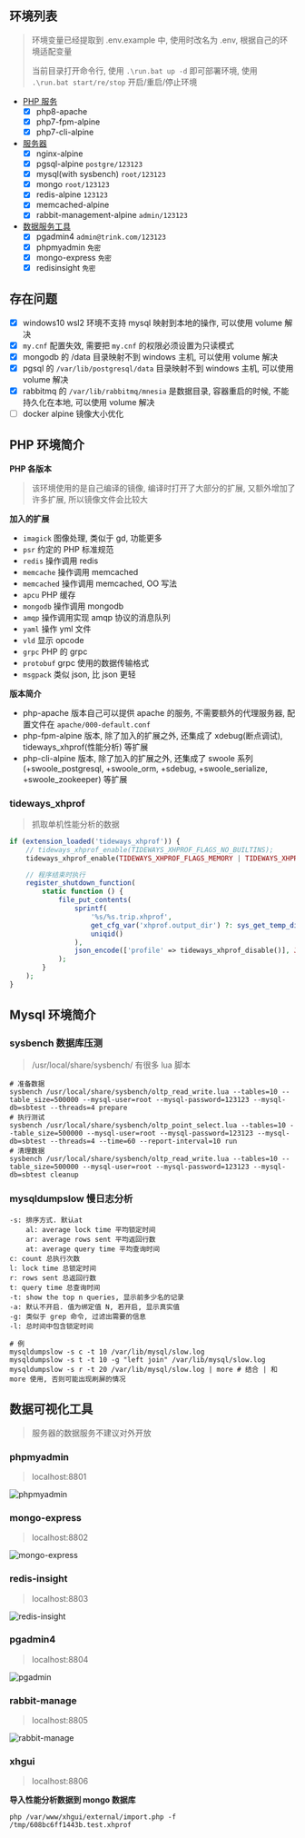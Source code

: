 ## 环境列表

> 环境变量已经提取到 .env.example 中, 使用时改名为 .env, 根据自己的环境适配变量
> 
> 当前目录打开命令行, 使用 `.\run.bat up -d` 即可部署环境, 使用 `.\run.bat start/re/stop` 开启/重启/停止环境

- [PHP 服务](./deploy-php.yml)
  - [x] php8-apache
  - [x] php7-fpm-alpine
  - [x] php7-cli-alpine
- [服务器](./deploy-server.yml)
  - [x] nginx-alpine
  - [x] pgsql-alpine `postgre/123123`
  - [x] mysql(with sysbench) `root/123123`
  - [x] mongo `root/123123`
  - [x] redis-alpine `123123`
  - [x] memcached-alpine
  - [x] rabbit-management-alpine `admin/123123`
- [数据服务工具](./deploy-toolkit.yml)
  - [x] pgadmin4 `admin@trink.com/123123`
  - [x] phpmyadmin `免密`
  - [x] mongo-express `免密`
  - [x] redisinsight `免密`

## 存在问题

- [x] windows10 wsl2 环境不支持 mysql 映射到本地的操作, 可以使用 volume 解决
- [x] `my.cnf` 配置失效, 需要把 `my.cnf` 的权限必须设置为只读模式
- [x] mongodb 的 /data 目录映射不到 windows 主机, 可以使用 volume 解决
- [x] pgsql 的 `/var/lib/postgresql/data` 目录映射不到 windows 主机, 可以使用 volume 解决
- [x] rabbitmq 的 `/var/lib/rabbitmq/mnesia` 是数据目录, 容器重启的时候, 不能持久化在本地, 可以使用 volume 解决
- [ ] docker alpine 镜像大小优化

## PHP 环境简介

**PHP 各版本**

> 该环境使用的是自己编译的镜像, 编译时打开了大部分的扩展, 又额外增加了许多扩展, 所以镜像文件会比较大

**加入的扩展**

- `imagick` 图像处理, 类似于 gd, 功能更多
- `psr` 约定的 PHP 标准规范
- `redis` 操作调用 redis
- `memcache` 操作调用 memcached
- `memcached` 操作调用 memcached, OO 写法
- `apcu` PHP 缓存
- `mongodb` 操作调用 mongodb
- `amqp` 操作调用实现 amqp 协议的消息队列
- `yaml` 操作 yml 文件
- `vld` 显示 opcode
- `grpc` PHP 的 grpc
- `protobuf` grpc 使用的数据传输格式
- `msgpack` 类似 json, 比 json 更轻

**版本简介**

- php-apache 版本自己可以提供 apache 的服务, 不需要额外的代理服务器, 配置文件在 `apache/000-default.conf`
- php-fpm-alpine 版本, 除了加入的扩展之外, 还集成了 xdebug(断点调试), tideways_xhprof(性能分析) 等扩展
- php-cli-alpine 版本, 除了加入的扩展之外, 还集成了 swoole 系列 (+swoole_postgresql, +swoole_orm, +sdebug, +swoole_serialize, +swoole_zookeeper) 等扩展

### tideways_xhprof

> 抓取单机性能分析的数据

```php
if (extension_loaded('tideways_xhprof')) {
    // tideways_xhprof_enable(TIDEWAYS_XHPROF_FLAGS_NO_BUILTINS);
    tideways_xhprof_enable(TIDEWAYS_XHPROF_FLAGS_MEMORY | TIDEWAYS_XHPROF_FLAGS_CPU);

    // 程序结束时执行
    register_shutdown_function(
        static function () {
            file_put_contents(
                sprintf(
                    '%s/%s.trip.xhprof',
                    get_cfg_var('xhprof.output_dir') ?: sys_get_temp_dir(),
                    uniqid()
                ),
                json_encode(['profile' => tideways_xhprof_disable()], JSON_THROW_ON_ERROR)
            );
        }
    );
}
```

## Mysql 环境简介

### sysbench 数据库压测

> /usr/local/share/sysbench/ 有很多 lua 脚本

```
# 准备数据
sysbench /usr/local/share/sysbench/oltp_read_write.lua --tables=10 --table_size=500000 --mysql-user=root --mysql-password=123123 --mysql-db=sbtest --threads=4 prepare
# 执行测试
sysbench /usr/local/share/sysbench/oltp_point_select.lua --tables=10 --table_size=500000 --mysql-user=root --mysql-password=123123 --mysql-db=sbtest --threads=4 --time=60 --report-interval=10 run
# 清理数据
sysbench /usr/local/share/sysbench/oltp_read_write.lua --tables=10 --table_size=500000 --mysql-user=root --mysql-password=123123 --mysql-db=sbtest cleanup
```

### mysqldumpslow 慢日志分析

```
-s: 排序方式. 默认at
    al: average lock time 平均锁定时间
    ar: average rows sent 平均返回行数
    at: average query time 平均查询时间
c: count 总执行次数
l: lock time 总锁定时间
r: rows sent 总返回行数
t: query time 总查询时间
-t: show the top n queries, 显示前多少名的记录
-a: 默认不开启. 值为绑定值 N, 若开启, 显示真实值
-g: 类似于 grep 命令, 过滤出需要的信息
-l: 总时间中包含锁定时间

# 例
mysqldumpslow -s c -t 10 /var/lib/mysql/slow.log
mysqldumpslow -s t -t 10 -g "left join" /var/lib/mysql/slow.log
mysqldumpslow -s r -t 20 /var/lib/mysql/slow.log | more # 结合 | 和 more 使用, 否则可能出现刷屏的情况
```

## 数据可视化工具

> 服务器的数据服务不建议对外开放

### phpmyadmin

> localhost:8801

![phpmyadmin](docs/phpmyadmin.png)

### mongo-express

> localhost:8802

![mongo-express](docs/mongo-express.png)

### redis-insight

> localhost:8803

![redis-insight](docs/redisinsight.png)

### pgadmin4

> localhost:8804

![pgadmin](docs/pgadmin4.png)

### rabbit-manage

> localhost:8805

![rabbit-manage](docs/rabbit-manage.png)

### xhgui

> localhost:8806

**导入性能分析数据到 mongo 数据库**

`php /var/www/xhgui/external/import.php -f /tmp/608bc6ff1443b.test.xhprof`

